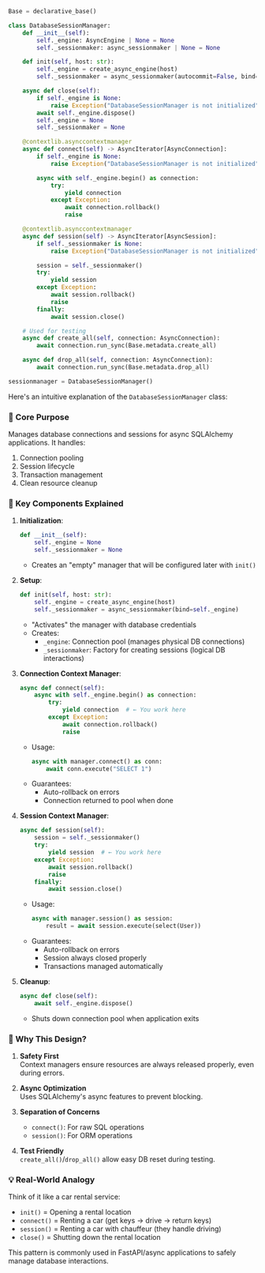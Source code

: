 ```python
Base = declarative_base()

class DatabaseSessionManager:
    def __init__(self):
        self._engine: AsyncEngine | None = None
        self._sessionmaker: async_sessionmaker | None = None

    def init(self, host: str):
        self._engine = create_async_engine(host)
        self._sessionmaker = async_sessionmaker(autocommit=False, bind=self._engine)

    async def close(self):
        if self._engine is None:
            raise Exception("DatabaseSessionManager is not initialized")
        await self._engine.dispose()
        self._engine = None
        self._sessionmaker = None

    @contextlib.asynccontextmanager
    async def connect(self) -> AsyncIterator[AsyncConnection]:
        if self._engine is None:
            raise Exception("DatabaseSessionManager is not initialized")

        async with self._engine.begin() as connection:
            try:
                yield connection
            except Exception:
                await connection.rollback()
                raise

    @contextlib.asynccontextmanager
    async def session(self) -> AsyncIterator[AsyncSession]:
        if self._sessionmaker is None:
            raise Exception("DatabaseSessionManager is not initialized")

        session = self._sessionmaker()
        try:
            yield session
        except Exception:
            await session.rollback()
            raise
        finally:
            await session.close()

    # Used for testing
    async def create_all(self, connection: AsyncConnection):
        await connection.run_sync(Base.metadata.create_all)

    async def drop_all(self, connection: AsyncConnection):
        await connection.run_sync(Base.metadata.drop_all)

sessionmanager = DatabaseSessionManager()
```

Here's an intuitive explanation of the `DatabaseSessionManager` class:

### 🧠 Core Purpose

Manages database connections and sessions for async SQLAlchemy applications. It handles:

1. Connection pooling
2. Session lifecycle
3. Transaction management
4. Clean resource cleanup

### 🔧 Key Components Explained

1. **Initialization**:

   ```python
   def __init__(self):
       self._engine = None
       self._sessionmaker = None
   ```

   - Creates an "empty" manager that will be configured later with `init()`

2. **Setup**:

   ```python
   def init(self, host: str):
       self._engine = create_async_engine(host)
       self._sessionmaker = async_sessionmaker(bind=self._engine)
   ```

   - "Activates" the manager with database credentials
   - Creates:
     - `_engine`: Connection pool (manages physical DB connections)
     - `_sessionmaker`: Factory for creating sessions (logical DB interactions)

3. **Connection Context Manager**:

   ```python
   async def connect(self):
       async with self._engine.begin() as connection:
           try:
               yield connection  # ← You work here
           except Exception:
               await connection.rollback()
               raise
   ```

   - Usage:
     ```python
     async with manager.connect() as conn:
         await conn.execute("SELECT 1")
     ```
   - Guarantees:
     - Auto-rollback on errors
     - Connection returned to pool when done

4. **Session Context Manager**:

   ```python
   async def session(self):
       session = self._sessionmaker()
       try:
           yield session  # ← You work here
       except Exception:
           await session.rollback()
           raise
       finally:
           await session.close()
   ```

   - Usage:
     ```python
     async with manager.session() as session:
         result = await session.execute(select(User))
     ```
   - Guarantees:
     - Auto-rollback on errors
     - Session always closed properly
     - Transactions managed automatically

5. **Cleanup**:
   ```python
   async def close(self):
       await self._engine.dispose()
   ```
   - Shuts down connection pool when application exits

### 🧩 Why This Design?

1. **Safety First**  
   Context managers ensure resources are always released properly, even during errors.

2. **Async Optimization**  
   Uses SQLAlchemy's async features to prevent blocking.

3. **Separation of Concerns**

   - `connect()`: For raw SQL operations
   - `session()`: For ORM operations

4. **Test Friendly**  
   `create_all()`/`drop_all()` allow easy DB reset during testing.

### 💡 Real-World Analogy

Think of it like a car rental service:

- `init()` = Opening a rental location
- `connect()` = Renting a car (get keys → drive → return keys)
- `session()` = Renting a car with chauffeur (they handle driving)
- `close()` = Shutting down the rental location

This pattern is commonly used in FastAPI/async applications to safely manage database interactions.

